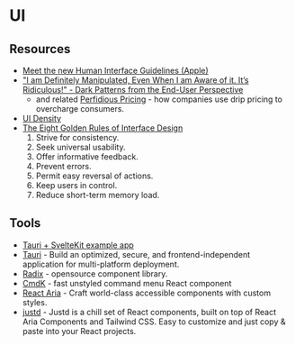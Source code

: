 # UI

## Resources

- [Meet the new Human Interface Guidelines (Apple)](https://developer.apple.com/news/?id=v8a3aetj)
- ["I am Definitely Manipulated, Even When I am Aware of it. It’s Ridiculous!" - Dark Patterns from the End-User Perspective](https://arxiv.org/pdf/2104.12653.pdf)
  - and related [Perfidious Pricing](https://passingtime.substack.com/p/perfidious-pricing) - how companies use drip pricing to overcharge consumers.
- [UI Density](https://matthewstrom.com/writing/ui-density/)
- [The Eight Golden Rules of Interface Design](https://www.cs.umd.edu/~ben/goldenrules.html)
  1. Strive for consistency.
  2. Seek universal usability.
  3. Offer informative feedback.
  5. Prevent errors.
  6. Permit easy reversal of actions.
  7. Keep users in control.
  8. Reduce short-term memory load.

## Tools

- [Tauri + SvelteKit example app](https://github.com/Stijn-B/tauri-sveltekit-example)
- [Tauri](https://tauri.app/) - Build an optimized, secure, and frontend-independent application for multi-platform deployment.
- [Radix](https://www.radix-ui.com/) - opensource component library.
- [CmdK](https://github.com/pacocoursey/cmdk) - fast unstyled command menu React component
- [React Aria](https://react-spectrum.adobe.com/react-aria/index.html) - Craft world-class accessible components with custom styles.
- [justd](https://github.com/justdlabs/justd) - Justd is a chill set of React components, built on top of React Aria Components and Tailwind CSS. Easy to customize and just copy & paste into your React projects. 

